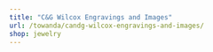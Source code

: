 ```yaml
---
title: "C&G Wilcox Engravings and Images"
url: /towanda/candg-wilcox-engravings-and-images/
shop: jewelry
---
```

